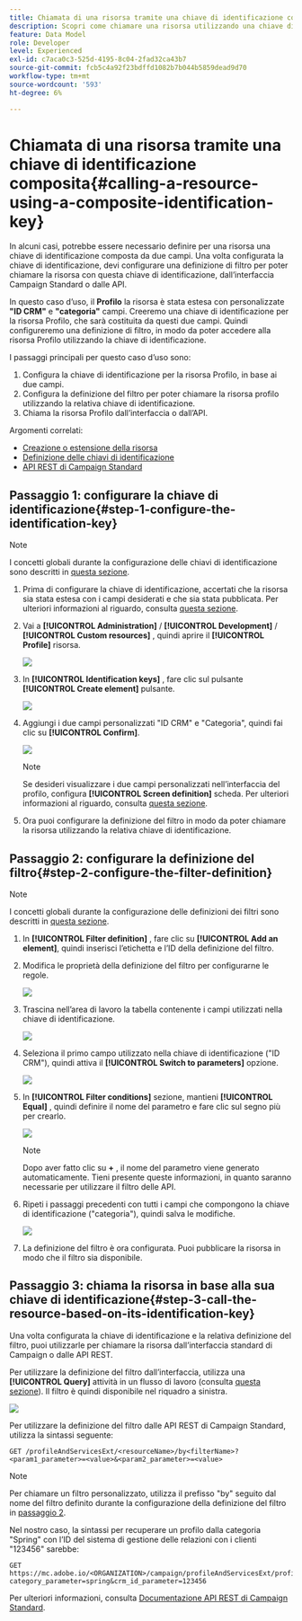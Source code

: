 ```yaml
---
title: Chiamata di una risorsa tramite una chiave di identificazione composita
description: Scopri come chiamare una risorsa utilizzando una chiave di identificazione composita
feature: Data Model
role: Developer
level: Experienced
exl-id: c7aca0c3-525d-4195-8c04-2fad32ca43b7
source-git-commit: fcb5c4a92f23bdffd1082b7b044b5859dead9d70
workflow-type: tm+mt
source-wordcount: '593'
ht-degree: 6%

---
```


# Chiamata di una risorsa tramite una chiave di identificazione composita{#calling-a-resource-using-a-composite-identification-key}

In alcuni casi, potrebbe essere necessario definire per una risorsa una chiave di identificazione composta da due campi. Una volta configurata la chiave di identificazione, devi configurare una definizione di filtro per poter chiamare la risorsa con questa chiave di identificazione, dall’interfaccia Campaign Standard o dalle API.

In questo caso d’uso, il **Profilo** la risorsa è stata estesa con personalizzate **&quot;ID CRM&quot;** e **&quot;categoria&quot;** campi. Creeremo una chiave di identificazione per la risorsa Profilo, che sarà costituita da questi due campi. Quindi configureremo una definizione di filtro, in modo da poter accedere alla risorsa Profilo utilizzando la chiave di identificazione.

I passaggi principali per questo caso d’uso sono:

1. Configura la chiave di identificazione per la risorsa Profilo, in base ai due campi.
1. Configura la definizione del filtro per poter chiamare la risorsa profilo utilizzando la relativa chiave di identificazione.
1. Chiama la risorsa Profilo dall’interfaccia o dall’API.

Argomenti correlati:

* [Creazione o estensione della risorsa](../../developing/using/creating-or-extending-the-resource.md)
* [Definizione delle chiavi di identificazione](../../developing/using/configuring-the-resource-s-data-structure.md#defining-identification-keys)
* [API REST di Campaign Standard](../../api/using/get-started-apis.md)

## Passaggio 1: configurare la chiave di identificazione{#step-1-configure-the-identification-key}

>[!NOTE]
> I concetti globali durante la configurazione delle chiavi di identificazione sono descritti in [questa sezione](../../developing/using/configuring-the-resource-s-data-structure.md#defining-identification-keys).

1. Prima di configurare la chiave di identificazione, accertati che la risorsa sia stata estesa con i campi desiderati e che sia stata pubblicata. Per ulteriori informazioni al riguardo, consulta [questa sezione](../../developing/using/creating-or-extending-the-resource.md).

1. Vai a **[!UICONTROL Administration]** / **[!UICONTROL Development]** / **[!UICONTROL Custom resources]** , quindi aprire il **[!UICONTROL Profile]** risorsa.

   ![](assets/uc_idkey1.png)

1. In **[!UICONTROL Identification keys]** , fare clic sul pulsante **[!UICONTROL Create element]** pulsante.

   ![](assets/uc_idkey2.png)

1. Aggiungi i due campi personalizzati &quot;ID CRM&quot; e &quot;Categoria&quot;, quindi fai clic su **[!UICONTROL Confirm]**.

   ![](assets/uc_idkey3.png)

   >[!NOTE]
   > Se desideri visualizzare i due campi personalizzati nell’interfaccia del profilo, configura **[!UICONTROL Screen definition]** scheda. Per ulteriori informazioni al riguardo, consulta [questa sezione](../../developing/using/configuring-the-screen-definition.md).

1. Ora puoi configurare la definizione del filtro in modo da poter chiamare la risorsa utilizzando la relativa chiave di identificazione.

## Passaggio 2: configurare la definizione del filtro{#step-2-configure-the-filter-definition}

>[!NOTE]
> I concetti globali durante la configurazione delle definizioni dei filtri sono descritti in [questa sezione](../../developing/using/configuring-filter-definition.md).

1. In **[!UICONTROL Filter definition]** , fare clic su **[!UICONTROL Add an element]**, quindi inserisci l’etichetta e l’ID della definizione del filtro.

1. Modifica le proprietà della definizione del filtro per configurarne le regole.

   ![](assets/uc_idkey4.png)

1. Trascina nell’area di lavoro la tabella contenente i campi utilizzati nella chiave di identificazione.

   ![](assets/uc_idkey5.png)

1. Seleziona il primo campo utilizzato nella chiave di identificazione (&quot;ID CRM&quot;), quindi attiva il **[!UICONTROL Switch to parameters]** opzione.

   ![](assets/uc_idkey6.png)

1. In **[!UICONTROL Filter conditions]** sezione, mantieni **[!UICONTROL Equal]** , quindi definire il nome del parametro e fare clic sul segno più per crearlo.

   ![](assets/uc_idkey7.png)

   >[!NOTE]
   > Dopo aver fatto clic su **+** , il nome del parametro viene generato automaticamente. Tieni presente queste informazioni, in quanto saranno necessarie per utilizzare il filtro delle API.

1. Ripeti i passaggi precedenti con tutti i campi che compongono la chiave di identificazione (&quot;categoria&quot;), quindi salva le modifiche.

   ![](assets/uc_idkey8.png)

1. La definizione del filtro è ora configurata. Puoi pubblicare la risorsa in modo che il filtro sia disponibile.

## Passaggio 3: chiama la risorsa in base alla sua chiave di identificazione{#step-3-call-the-resource-based-on-its-identification-key}

Una volta configurata la chiave di identificazione e la relativa definizione del filtro, puoi utilizzarle per chiamare la risorsa dall’interfaccia standard di Campaign o dalle API REST.

Per utilizzare la definizione del filtro dall’interfaccia, utilizza una **[!UICONTROL Query]** attività in un flusso di lavoro (consulta [questa sezione](../../automating/using/query.md)). Il filtro è quindi disponibile nel riquadro a sinistra.

![](assets/uc_idkey9.png)

Per utilizzare la definizione del filtro dalle API REST di Campaign Standard, utilizza la sintassi seguente:

```
GET /profileAndServicesExt/<resourceName>/by<filterName>?<param1_parameter>=<value>&<param2_parameter>=<value>
```

>[!NOTE]
>Per chiamare un filtro personalizzato, utilizza il prefisso &quot;by&quot; seguito dal nome del filtro definito durante la configurazione della definizione del filtro in [passaggio 2](../../developing/using/uc-calling-resource-id-key.md#step-2-configure-the-filter-definition).

Nel nostro caso, la sintassi per recuperare un profilo dalla categoria &quot;Spring&quot; con l’ID del sistema di gestione delle relazioni con i clienti &quot;123456&quot; sarebbe:

```
GET https://mc.adobe.io/<ORGANIZATION>/campaign/profileAndServicesExt/profile/byidentification_key?category_parameter=spring&crm_id_parameter=123456
```

Per ulteriori informazioni, consulta [Documentazione API REST di Campaign Standard](../../api/using/filtering.md).
